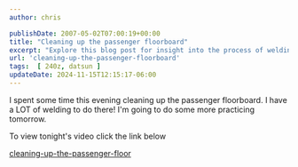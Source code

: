 ```yaml
---
author: chris

publishDate: 2007-05-02T07:00:19+00:00
title: "Cleaning up the passenger floorboard"
excerpt: "Explore this blog post for insight into the process of welding and cleaning up the passenger floorboard of a car."
url: 'cleaning-up-the-passenger-floorboard'
tags:  [ 240z, datsun ] 
updateDate: 2024-11-15T12:15:17-06:00
---
```


I spent some time this evening cleaning up the passenger floorboard. I have a LOT of welding to do there! I'm going to do some more practicing tomorrow.

To view tonight's video click the link below

[cleaning-up-the-passenger-floor](/cleaning-up-the-passenger-floor)
